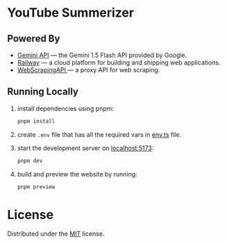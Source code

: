 # YouTube Summerizer

## Powered By

- [Gemini API](https://ai.google.dev/gemini-api) &horbar; the Gemini 1.5 Flash API provided by Google.
- [Railway](https://railway.app/) &horbar; a cloud platform for building and shipping web applications.
- [WebScrapingAPI ](https://www.webscrapingapi.com/) &horbar; a proxy API for web scraping.

## Running Locally

1. install dependencies using pnpm:

   ```sh
   pnpm install
   ```

2. create `.env` file that has all the required vars in [env.ts](https://github.com/malkiii/youtube-summerizer/blob/main/env.ts#L5) file.

3. start the development server on [localhost:5173](http://localhost:5173):

   ```sh
   pnpm dev
   ```

4. build and preview the website by running:

   ```sh
   pnpm preview
   ```

# License

Distributed under the [MIT](https://github.com/malkiii/youtube-summerizer/blob/main/LICENSE) license.
